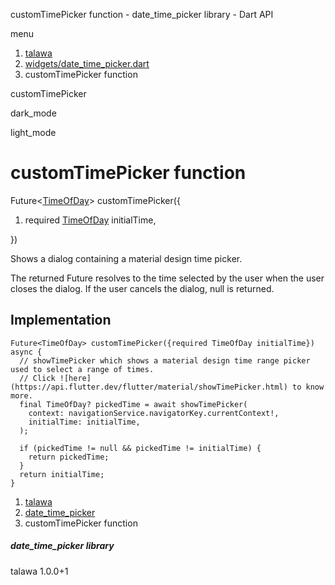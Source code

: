




customTimePicker function - date\_time\_picker library - Dart API







menu

1. [talawa](../index.html)
2. [widgets/date\_time\_picker.dart](../widgets_date_time_picker/widgets_date_time_picker-library.html)
3. customTimePicker function

customTimePicker


dark\_mode

light\_mode




# customTimePicker function


Future<[TimeOfDay](https://api.flutter.dev/flutter/material/TimeOfDay-class.html)>
customTimePicker({

1. required [TimeOfDay](https://api.flutter.dev/flutter/material/TimeOfDay-class.html) initialTime,

})

Shows a dialog containing a material design time picker.

The returned Future resolves to the time selected by the user when the user closes the dialog.
If the user cancels the dialog, null is returned.


## Implementation

```
Future<TimeOfDay> customTimePicker({required TimeOfDay initialTime}) async {
  // showTimePicker which shows a material design time range picker used to select a range of times.
  // Click ![here](https://api.flutter.dev/flutter/material/showTimePicker.html) to know more.
  final TimeOfDay? pickedTime = await showTimePicker(
    context: navigationService.navigatorKey.currentContext!,
    initialTime: initialTime,
  );

  if (pickedTime != null && pickedTime != initialTime) {
    return pickedTime;
  }
  return initialTime;
}
```

 


1. [talawa](../index.html)
2. [date\_time\_picker](../widgets_date_time_picker/widgets_date_time_picker-library.html)
3. customTimePicker function

##### date\_time\_picker library





talawa
1.0.0+1






